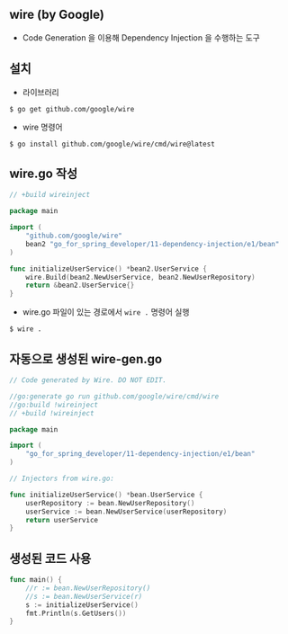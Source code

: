 ## wire (by Google)
* Code Generation 을 이용해 Dependency Injection 을 수행하는 도구

## 설치
* 라이브러리
```
$ go get github.com/google/wire
```
* wire 명령어
```shell
$ go install github.com/google/wire/cmd/wire@latest
```

## wire.go 작성

```go
// +build wireinject

package main

import (
    "github.com/google/wire"
    bean2 "go_for_spring_developer/11-dependency-injection/e1/bean"
)

func initializeUserService() *bean2.UserService {
    wire.Build(bean2.NewUserService, bean2.NewUserRepository)
    return &bean2.UserService{}
}

```
* wire.go 파일이 있는 경로에서 `wire .` 명령어 실행
```shell
$ wire .
```
## 자동으로 생성된 wire-gen.go

```go
// Code generated by Wire. DO NOT EDIT.

//go:generate go run github.com/google/wire/cmd/wire
//go:build !wireinject
// +build !wireinject

package main

import (
    "go_for_spring_developer/11-dependency-injection/e1/bean"
)

// Injectors from wire.go:

func initializeUserService() *bean.UserService {
    userRepository := bean.NewUserRepository()
    userService := bean.NewUserService(userRepository)
    return userService
}

```

## 생성된 코드 사용
```go
func main() {
	//r := bean.NewUserRepository()
	//s := bean.NewUserService(r)
	s := initializeUserService()
	fmt.Println(s.GetUsers())
}
```

